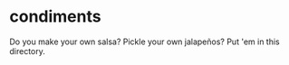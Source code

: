 condiments
==========

Do you make your own salsa? Pickle your own jalapeños? Put 'em in this directory.